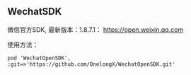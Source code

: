 ## WechatSDK

微信官方SDK, 
最新版本：1.8.7.1： https://open.weixin.qq.com

使用方法：

`pod 'WechatOpenSDK', :git=>'https://github.com/OnelongX/WechatOpenSDK.git'`
